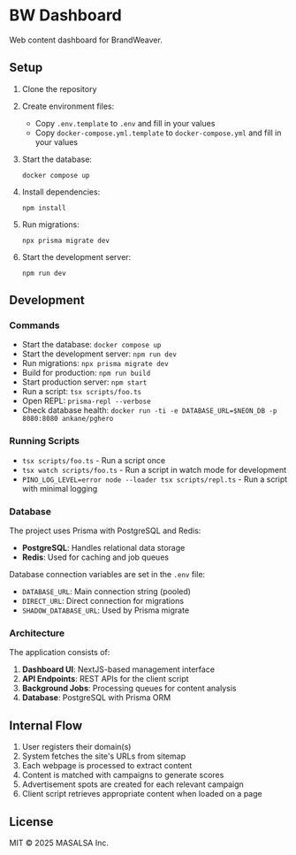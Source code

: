 # BW Dashboard

Web content dashboard for BrandWeaver.

## Setup

1. Clone the repository
2. Create environment files:
   - Copy `.env.template` to `.env` and fill in your values
   - Copy `docker-compose.yml.template` to `docker-compose.yml` and fill in your values

3. Start the database:
   ```
   docker compose up
   ```

4. Install dependencies:
   ```
   npm install
   ```

5. Run migrations:
   ```
   npx prisma migrate dev
   ```

6. Start the development server:
   ```
   npm run dev
   ```

## Development

### Commands

- Start the database: `docker compose up`
- Start the development server: `npm run dev`
- Run migrations: `npx prisma migrate dev`
- Build for production: `npm run build`
- Start production server: `npm start`
- Run a script: `tsx scripts/foo.ts`
- Open REPL: `prisma-repl --verbose`
- Check database health: `docker run -ti -e DATABASE_URL=$NEON_DB -p 8080:8080 ankane/pghero`

### Running Scripts

- `tsx scripts/foo.ts` - Run a script once
- `tsx watch scripts/foo.ts` - Run a script in watch mode for development
- `PINO_LOG_LEVEL=error node --loader tsx scripts/repl.ts` - Run a script with minimal logging

### Database

The project uses Prisma with PostgreSQL and Redis:

- **PostgreSQL**: Handles relational data storage
- **Redis**: Used for caching and job queues

Database connection variables are set in the `.env` file:
- `DATABASE_URL`: Main connection string (pooled)
- `DIRECT_URL`: Direct connection for migrations
- `SHADOW_DATABASE_URL`: Used by Prisma migrate

### Architecture

The application consists of:

1. **Dashboard UI**: NextJS-based management interface
2. **API Endpoints**: REST APIs for the client script
3. **Background Jobs**: Processing queues for content analysis
4. **Database**: PostgreSQL with Prisma ORM

## Internal Flow

1. User registers their domain(s)
2. System fetches the site's URLs from sitemap
3. Each webpage is processed to extract content
4. Content is matched with campaigns to generate scores
5. Advertisement spots are created for each relevant campaign
6. Client script retrieves appropriate content when loaded on a page

## License

MIT © 2025 MASALSA Inc.